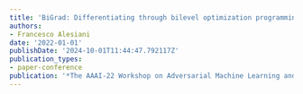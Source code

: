 ```yaml
---
title: 'BiGrad: Differentiating through bilevel optimization programming'
authors:
- Francesco Alesiani
date: '2022-01-01'
publishDate: '2024-10-01T11:44:47.792117Z'
publication_types:
- paper-conference
publication: '*The AAAI-22 Workshop on Adversarial Machine Learning and Beyond*'
---
```

